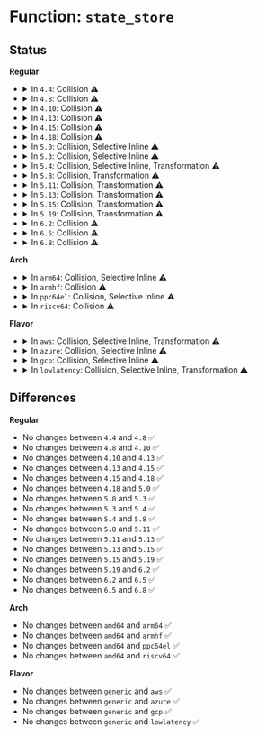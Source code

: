 # Function: <code>state_store</code>

## Status
<b>Regular</b>
<ul>
<li>
<details>
<summary>In <code>4.4</code>: Collision ⚠️</summary>

```c
ssize_t state_store(struct kobject *kobj, struct kobj_attribute *attr, const char *buf, size_t n);
```

**Collision:** Static-Static Collision

**Inline:** No

**Transformation:** False

**Instances:**

```
In kernel/power/main.c (ffffffff810cd4d0)
Location: kernel/power/main.c:354
Inline: False
```
```
In drivers/md/md.c (ffffffff816996f0)
Location: drivers/md/md.c:2572
Inline: False
```
```
In drivers/extcon/extcon.c (ffffffff816eeb80)
Location: drivers/extcon/extcon.c:190
Inline: False
```
```
In net/rfkill/core.c (ffffffff81811c20)
Location: net/rfkill/core.c:707
Inline: False
```
**Symbols:**

```
ffffffff810cd4d0-ffffffff810cd5a8: state_store (STB_LOCAL)
ffffffff816996f0-ffffffff81699ae8: state_store (STB_LOCAL)
ffffffff816eeb80-ffffffff816eec09: state_store (STB_LOCAL)
ffffffff81811c20-ffffffff81811cd3: state_store (STB_LOCAL)
```
</details>
</li>
<li>
<details>
<summary>In <code>4.8</code>: Collision ⚠️</summary>

```c
ssize_t state_store(struct kobject *kobj, struct kobj_attribute *attr, const char *buf, size_t n);
```

**Collision:** Static-Static Collision

**Inline:** No

**Transformation:** False

**Instances:**

```
In kernel/power/main.c (ffffffff810d1f70)
Location: kernel/power/main.c:355
Inline: False
```
```
In drivers/md/md.c (ffffffff816fa570)
Location: drivers/md/md.c:2576
Inline: False
```
```
In drivers/extcon/extcon.c (ffffffff81753c80)
Location: drivers/extcon/extcon.c:178
Inline: False
```
```
In net/rfkill/core.c (ffffffff81884c70)
Location: net/rfkill/core.c:703
Inline: False
```
**Symbols:**

```
ffffffff810d1f70-ffffffff810d2048: state_store (STB_LOCAL)
ffffffff816fa570-ffffffff816fa99b: state_store (STB_LOCAL)
ffffffff81753c80-ffffffff81753d09: state_store (STB_LOCAL)
ffffffff81884c70-ffffffff81884d23: state_store (STB_LOCAL)
```
</details>
</li>
<li>
<details>
<summary>In <code>4.10</code>: Collision ⚠️</summary>

```c
ssize_t state_store(struct kobject *kobj, struct kobj_attribute *attr, const char *buf, size_t n);
```

**Collision:** Static-Static Collision

**Inline:** No

**Transformation:** False

**Instances:**

```
In kernel/power/main.c (ffffffff810d8b10)
Location: kernel/power/main.c:427
Inline: False
```
```
In drivers/md/md.c (ffffffff8172be10)
Location: drivers/md/md.c:2604
Inline: False
```
```
In net/rfkill/core.c (ffffffff818b94e0)
Location: net/rfkill/core.c:703
Inline: False
```
**Symbols:**

```
ffffffff810d8b10-ffffffff810d8bf7: state_store (STB_LOCAL)
ffffffff8172be10-ffffffff8172c323: state_store (STB_LOCAL)
ffffffff818b94e0-ffffffff818b9593: state_store (STB_LOCAL)
```
</details>
</li>
<li>
<details>
<summary>In <code>4.13</code>: Collision ⚠️</summary>

```c
ssize_t state_store(struct kobject *kobj, struct kobj_attribute *attr, const char *buf, size_t n);
```

**Collision:** Static-Static Collision

**Inline:** No

**Transformation:** False

**Instances:**

```
In kernel/power/main.c (ffffffff810d7b10)
Location: kernel/power/main.c:427
Inline: False
```
```
In drivers/md/md.c (ffffffff81744620)
Location: drivers/md/md.c:2666
Inline: False
```
```
In net/rfkill/core.c (ffffffff818dfc90)
Location: net/rfkill/core.c:761
Inline: False
```
**Symbols:**

```
ffffffff810d7b10-ffffffff810d7bf1: state_store (STB_LOCAL)
ffffffff81744620-ffffffff81744c22: state_store (STB_LOCAL)
ffffffff818dfc90-ffffffff818dfd43: state_store (STB_LOCAL)
```
</details>
</li>
<li>
<details>
<summary>In <code>4.15</code>: Collision ⚠️</summary>

```c
ssize_t state_store(struct kobject *kobj, struct kobj_attribute *attr, const char *buf, size_t n);
```

**Collision:** Static-Static Collision

**Inline:** No

**Transformation:** False

**Instances:**

```
In kernel/power/main.c (ffffffff810dfb60)
Location: kernel/power/main.c:482
Inline: False
```
```
In drivers/md/md.c (ffffffff817b67d0)
Location: drivers/md/md.c:2721
Inline: False
```
```
In net/rfkill/core.c (ffffffff819659a0)
Location: net/rfkill/core.c:761
Inline: False
```
**Symbols:**

```
ffffffff810dfb60-ffffffff810dfc41: state_store (STB_LOCAL)
ffffffff817b67d0-ffffffff817b6de3: state_store (STB_LOCAL)
ffffffff819659a0-ffffffff81965a53: state_store (STB_LOCAL)
```
</details>
</li>
<li>
<details>
<summary>In <code>4.18</code>: Collision ⚠️</summary>

```c
ssize_t state_store(struct kobject *kobj, struct kobj_attribute *attr, const char *buf, size_t n);
```

**Collision:** Static-Static Collision

**Inline:** No

**Transformation:** False

**Instances:**

```
In kernel/power/main.c (ffffffff810e8200)
Location: kernel/power/main.c:512
Inline: False
```
```
In drivers/md/md.c (ffffffff817fc1f0)
Location: drivers/md/md.c:2736
Inline: False
```
```
In net/rfkill/core.c (ffffffff819bf220)
Location: net/rfkill/core.c:775
Inline: False
```
**Symbols:**

```
ffffffff810e8200-ffffffff810e82e2: state_store (STB_LOCAL)
ffffffff817fc1f0-ffffffff817fc817: state_store (STB_LOCAL)
ffffffff819bf220-ffffffff819bf2d6: state_store (STB_LOCAL)
```
</details>
</li>
<li>
<details>
<summary>In <code>5.0</code>: Collision, Selective Inline ⚠️</summary>

```c
ssize_t state_store(struct kobject *kobj, struct kobj_attribute *attr, const char *buf, size_t n);
```

**Collision:** Static-Static Collision

**Inline:** Selective

**Transformation:** False

**Instances:**

```
In kernel/power/main.c (ffffffff810f3810)
Location: kernel/power/main.c:501
Inline: False
```
```
In drivers/base/memory.c (ffffffff816bdb10)
Location: drivers/base/memory.c:318
Inline: True
```
```
In drivers/md/md.c (ffffffff818282e0)
Location: drivers/md/md.c:2727
Inline: False
```
```
In net/rfkill/core.c (ffffffff819f67e0)
Location: net/rfkill/core.c:777
Inline: False
```
**Symbols:**

```
ffffffff810f3810-ffffffff810f38f2: state_store (STB_LOCAL)
ffffffff816bdb10-ffffffff816bdbe1: state_store (STB_LOCAL)
ffffffff818282e0-ffffffff8182890a: state_store (STB_LOCAL)
ffffffff819f67e0-ffffffff819f6896: state_store (STB_LOCAL)
```
</details>
</li>
<li>
<details>
<summary>In <code>5.3</code>: Collision, Selective Inline ⚠️</summary>

```c
ssize_t state_store(struct kobject *kobj, struct kobj_attribute *attr, const char *buf, size_t n);
```

**Collision:** Static-Static Collision

**Inline:** Selective

**Transformation:** False

**Instances:**

```
In kernel/power/main.c (ffffffff810fbcc0)
Location: kernel/power/main.c:513
Inline: False
```
```
In drivers/base/memory.c (ffffffff816f8a20)
Location: drivers/base/memory.c:330
Inline: True
```
```
In drivers/md/md.c (ffffffff8186a790)
Location: drivers/md/md.c:2790
Inline: False
```
```
In net/rfkill/core.c (ffffffff81a65770)
Location: net/rfkill/core.c:765
Inline: False
```
**Symbols:**

```
ffffffff810fbcc0-ffffffff810fbda0: state_store (STB_LOCAL)
ffffffff816f8a20-ffffffff816f8af6: state_store (STB_LOCAL)
ffffffff8186a790-ffffffff8186ada0: state_store (STB_LOCAL)
ffffffff81a65770-ffffffff81a65825: state_store (STB_LOCAL)
```
</details>
</li>
<li>
<details>
<summary>In <code>5.4</code>: Collision, Selective Inline, Transformation ⚠️</summary>

```c
ssize_t state_store(struct kobject *kobj, struct kobj_attribute *attr, const char *buf, size_t n);
```

**Collision:** Static-Static Collision

**Inline:** Selective

**Transformation:** True

**Instances:**

```
In kernel/power/main.c (ffffffff81108130)
Location: kernel/power/main.c:599
Inline: False
```
```
In drivers/base/memory.c (ffffffff8171ce90)
Location: drivers/base/memory.c:299
Inline: True
```
```
In drivers/md/md.c (ffffffff8189c530)
Location: drivers/md/md.c:2844
Inline: False
```
```
In drivers/remoteproc/remoteproc_sysfs.c (0)
Location: drivers/remoteproc/remoteproc_sysfs.c:89
Inline: False
```
```
In net/rfkill/core.c (ffffffff81a9c2d0)
Location: net/rfkill/core.c:765
Inline: False
```
**Symbols:**

```
ffffffff81108130-ffffffff81108210: state_store (STB_LOCAL)
ffffffff8171ce90-ffffffff8171cf66: state_store (STB_LOCAL)
ffffffff8189c530-ffffffff8189cb40: state_store (STB_LOCAL)
ffffffff818f6a10-ffffffff818f6aab: state_store (STB_LOCAL)
ffffffff818f6b5a-ffffffff818f6b95: state_store.cold (STB_LOCAL)
ffffffff81a9c2d0-ffffffff81a9c385: state_store (STB_LOCAL)
```
</details>
</li>
<li>
<details>
<summary>In <code>5.8</code>: Collision, Transformation ⚠️</summary>

```c
ssize_t state_store(struct kobject *kobj, struct kobj_attribute *attr, const char *buf, size_t n);
```

**Collision:** Static-Static Collision

**Inline:** No

**Transformation:** True

**Instances:**

```
In kernel/power/main.c (ffffffff81112cb0)
Location: kernel/power/main.c:638
Inline: False
```
```
In drivers/base/memory.c (ffffffff817d8ef0)
Location: drivers/base/memory.c:254
Inline: False
```
```
In drivers/md/md.c (ffffffff8196c6e0)
Location: drivers/md/md.c:2970
Inline: False
```
```
In drivers/remoteproc/remoteproc_sysfs.c (0)
Location: drivers/remoteproc/remoteproc_sysfs.c:90
Inline: False
```
```
In net/rfkill/core.c (ffffffff81b98530)
Location: net/rfkill/core.c:765
Inline: False
```
**Symbols:**

```
ffffffff81112cb0-ffffffff81112d01: state_store (STB_LOCAL)
ffffffff817d8ef0-ffffffff817d8fa3: state_store (STB_LOCAL)
ffffffff8196c6e0-ffffffff8196cdde: state_store (STB_LOCAL)
ffffffff819ccb40-ffffffff819ccbdb: state_store (STB_LOCAL)
ffffffff819ccc8a-ffffffff819cccc5: state_store.cold (STB_LOCAL)
ffffffff81b98530-ffffffff81b985e5: state_store (STB_LOCAL)
```
</details>
</li>
<li>
<details>
<summary>In <code>5.11</code>: Collision, Transformation ⚠️</summary>

```c
ssize_t state_store(struct kobject *kobj, struct kobj_attribute *attr, const char *buf, size_t n);
```

**Collision:** Static-Static Collision

**Inline:** No

**Transformation:** True

**Instances:**

```
In kernel/power/main.c (ffffffff8110fd80)
Location: kernel/power/main.c:638
Inline: False
```
```
In drivers/base/memory.c (ffffffff817eda10)
Location: drivers/base/memory.c:253
Inline: False
```
```
In drivers/md/md.c (ffffffff81973560)
Location: drivers/md/md.c:2991
Inline: False
```
```
In drivers/remoteproc/remoteproc_sysfs.c (0)
Location: drivers/remoteproc/remoteproc_sysfs.c:191
Inline: False
```
```
In net/rfkill/core.c (ffffffff81ba8250)
Location: net/rfkill/core.c:787
Inline: False
```
**Symbols:**

```
ffffffff8110fd80-ffffffff8110fdd1: state_store (STB_LOCAL)
ffffffff817eda10-ffffffff817edac3: state_store (STB_LOCAL)
ffffffff81973560-ffffffff81973c5e: state_store (STB_LOCAL)
ffffffff819cc420-ffffffff819cc4bb: state_store (STB_LOCAL)
ffffffff81c2edd5-ffffffff81c2ee10: state_store.cold (STB_LOCAL)
ffffffff81ba8250-ffffffff81ba8308: state_store (STB_LOCAL)
```
</details>
</li>
<li>
<details>
<summary>In <code>5.13</code>: Collision, Transformation ⚠️</summary>

```c
ssize_t state_store(struct kobject *kobj, struct kobj_attribute *attr, const char *buf, size_t n);
```

**Collision:** Static-Static Collision

**Inline:** No

**Transformation:** True

**Instances:**

```
In kernel/power/main.c (ffffffff81110740)
Location: kernel/power/main.c:638
Inline: False
```
```
In drivers/base/memory.c (ffffffff817d2350)
Location: drivers/base/memory.c:319
Inline: False
```
```
In drivers/md/md.c (ffffffff81957650)
Location: drivers/md/md.c:2955
Inline: False
```
```
In drivers/remoteproc/remoteproc_sysfs.c (0)
Location: drivers/remoteproc/remoteproc_sysfs.c:189
Inline: False
```
```
In net/rfkill/core.c (ffffffff81b973e0)
Location: net/rfkill/core.c:788
Inline: False
```
**Symbols:**

```
ffffffff81110740-ffffffff8111081c: state_store (STB_LOCAL)
ffffffff817d2350-ffffffff817d2403: state_store (STB_LOCAL)
ffffffff81957650-ffffffff81957c88: state_store (STB_LOCAL)
ffffffff819b1510-ffffffff819b15fc: state_store (STB_LOCAL)
ffffffff81c210ab-ffffffff81c210e3: state_store.cold (STB_LOCAL)
ffffffff81b973e0-ffffffff81b97498: state_store (STB_LOCAL)
```
</details>
</li>
<li>
<details>
<summary>In <code>5.15</code>: Collision, Transformation ⚠️</summary>

```c
ssize_t state_store(struct kobject *kobj, struct kobj_attribute *attr, const char *buf, size_t n);
```

**Collision:** Static-Static Collision

**Inline:** No

**Transformation:** True

**Instances:**

```
In kernel/power/main.c (ffffffff81130130)
Location: kernel/power/main.c:641
Inline: False
```
```
In drivers/base/memory.c (ffffffff8185d490)
Location: drivers/base/memory.c:326
Inline: False
```
```
In drivers/md/md.c (ffffffff819fcd70)
Location: drivers/md/md.c:2965
Inline: False
```
```
In drivers/remoteproc/remoteproc_sysfs.c (0)
Location: drivers/remoteproc/remoteproc_sysfs.c:189
Inline: False
```
```
In net/rfkill/core.c (ffffffff81c63690)
Location: net/rfkill/core.c:788
Inline: False
```
**Symbols:**

```
ffffffff81130130-ffffffff8113020c: state_store (STB_LOCAL)
ffffffff8185d490-ffffffff8185d55d: state_store (STB_LOCAL)
ffffffff819fcd70-ffffffff819fd3a4: state_store (STB_LOCAL)
ffffffff81a5fc10-ffffffff81a5fcfc: state_store (STB_LOCAL)
ffffffff81d32a86-ffffffff81d32abe: state_store.cold (STB_LOCAL)
ffffffff81c63690-ffffffff81c63748: state_store (STB_LOCAL)
```
</details>
</li>
<li>
<details>
<summary>In <code>5.19</code>: Collision, Transformation ⚠️</summary>

```c
ssize_t state_store(struct kobject *kobj, struct kobj_attribute *attr, const char *buf, size_t n);
```

**Collision:** Static-Static Collision

**Inline:** No

**Transformation:** True

**Instances:**

```
In kernel/power/main.c (ffffffff81151920)
Location: kernel/power/main.c:615
Inline: False
```
```
In drivers/base/memory.c (ffffffff819a47d0)
Location: drivers/base/memory.c:331
Inline: False
```
```
In drivers/md/md.c (ffffffff81b64500)
Location: drivers/md/md.c:2955
Inline: False
```
```
In drivers/remoteproc/remoteproc_sysfs.c (0)
Location: drivers/remoteproc/remoteproc_sysfs.c:189
Inline: False
```
```
In net/rfkill/core.c (ffffffff81e06080)
Location: net/rfkill/core.c:788
Inline: False
```
**Symbols:**

```
ffffffff81151920-ffffffff811519f5: state_store (STB_LOCAL)
ffffffff819a47d0-ffffffff819a48a7: state_store (STB_LOCAL)
ffffffff81b64500-ffffffff81b64ab8: state_store (STB_LOCAL)
ffffffff81bcffc0-ffffffff81bd007b: state_store (STB_LOCAL)
ffffffff81efef4e-ffffffff81efef86: state_store.cold (STB_LOCAL)
ffffffff81e06080-ffffffff81e0614c: state_store (STB_LOCAL)
```
</details>
</li>
<li>
<details>
<summary>In <code>6.2</code>: Collision ⚠️</summary>

```c
ssize_t state_store(struct kobject *kobj, struct kobj_attribute *attr, const char *buf, size_t n);
```

**Collision:** Static-Static Collision

**Inline:** No

**Transformation:** False

**Instances:**

```
In kernel/power/main.c (ffffffff81180690)
Location: kernel/power/main.c:619
Inline: False
```
```
In drivers/base/memory.c (ffffffff81b16840)
Location: drivers/base/memory.c:343
Inline: False
```
```
In drivers/md/md.c (ffffffff81cff510)
Location: drivers/md/md.c:2913
Inline: False
```
```
In drivers/remoteproc/remoteproc_sysfs.c (ffffffff81d7b180)
Location: drivers/remoteproc/remoteproc_sysfs.c:189
Inline: False
```
```
In net/rfkill/core.c (ffffffff81fdb370)
Location: net/rfkill/core.c:788
Inline: False
```
**Symbols:**

```
ffffffff81180690-ffffffff811806ec: state_store (STB_LOCAL)
ffffffff81b16840-ffffffff81b16917: state_store (STB_LOCAL)
ffffffff81cff510-ffffffff81cffaa3: state_store (STB_LOCAL)
ffffffff81d7b180-ffffffff81d7b26d: state_store (STB_LOCAL)
ffffffff81fdb370-ffffffff81fdb43c: state_store (STB_LOCAL)
```
</details>
</li>
<li>
<details>
<summary>In <code>6.5</code>: Collision ⚠️</summary>

```c
ssize_t state_store(struct kobject *kobj, struct kobj_attribute *attr, const char *buf, size_t n);
```

**Collision:** Static-Static Collision

**Inline:** No

**Transformation:** False

**Instances:**

```
In kernel/power/main.c (ffffffff81191460)
Location: kernel/power/main.c:687
Inline: False
```
```
In drivers/base/memory.c (ffffffff81b655b0)
Location: drivers/base/memory.c:338
Inline: False
```
```
In drivers/md/md.c (ffffffff81d64590)
Location: drivers/md/md.c:2887
Inline: False
```
```
In drivers/remoteproc/remoteproc_sysfs.c (ffffffff81de9340)
Location: drivers/remoteproc/remoteproc_sysfs.c:189
Inline: False
```
```
In net/rfkill/core.c (ffffffff82057050)
Location: net/rfkill/core.c:788
Inline: False
```
**Symbols:**

```
ffffffff81191460-ffffffff811914bc: state_store (STB_LOCAL)
ffffffff81b655b0-ffffffff81b65687: state_store (STB_LOCAL)
ffffffff81d64590-ffffffff81d64b23: state_store (STB_LOCAL)
ffffffff81de9340-ffffffff81de942d: state_store (STB_LOCAL)
ffffffff82057050-ffffffff8205711c: state_store (STB_LOCAL)
```
</details>
</li>
<li>
<details>
<summary>In <code>6.8</code>: Collision ⚠️</summary>

```c
ssize_t state_store(struct kobject *kobj, struct kobj_attribute *attr, const char *buf, size_t n);
```

**Collision:** Static-Static Collision

**Inline:** No

**Transformation:** False

**Instances:**

```
In kernel/power/main.c (ffffffff8119fe20)
Location: kernel/power/main.c:671
Inline: False
```
```
In drivers/base/memory.c (ffffffff81bb9430)
Location: drivers/base/memory.c:378
Inline: False
```
```
In drivers/md/md.c (ffffffff81e1b330)
Location: drivers/md/md.c:3009
Inline: False
```
```
In drivers/remoteproc/remoteproc_sysfs.c (ffffffff81e9f580)
Location: drivers/remoteproc/remoteproc_sysfs.c:189
Inline: False
```
```
In net/rfkill/core.c (ffffffff82129910)
Location: net/rfkill/core.c:809
Inline: False
```
**Symbols:**

```
ffffffff8119fe20-ffffffff8119fe7c: state_store (STB_LOCAL)
ffffffff81bb9430-ffffffff81bb9507: state_store (STB_LOCAL)
ffffffff81e1b330-ffffffff81e1b8bf: state_store (STB_LOCAL)
ffffffff81e9f580-ffffffff81e9f66d: state_store (STB_LOCAL)
ffffffff82129910-ffffffff821299eb: state_store (STB_LOCAL)
```
</details>
</li>
</ul>
<b>Arch</b>
<ul>
<li>
<details>
<summary>In <code>arm64</code>: Collision, Selective Inline ⚠️</summary>

```c
ssize_t state_store(struct kobject *kobj, struct kobj_attribute *attr, const char *buf, size_t n);
```

**Collision:** Static-Static Collision

**Inline:** Selective

**Transformation:** False

**Instances:**

```
In kernel/power/main.c (ffff80001016f3d8)
Location: kernel/power/main.c:599
Inline: False
```
```
In drivers/base/memory.c (ffff8000109109d0)
Location: drivers/base/memory.c:299
Inline: True
```
```
In drivers/md/md.c (ffff800010af0dd0)
Location: drivers/md/md.c:2844
Inline: False
```
```
In drivers/remoteproc/remoteproc_sysfs.c (ffff800010b82bd8)
Location: drivers/remoteproc/remoteproc_sysfs.c:89
Inline: False
```
```
In net/rfkill/core.c (ffff800010d6ccd8)
Location: net/rfkill/core.c:765
Inline: False
```
**Symbols:**

```
ffff80001016f3d8-ffff80001016f4e4: state_store (STB_LOCAL)
ffff8000109109d0-ffff800010910ad4: state_store (STB_LOCAL)
ffff800010af0dd0-ffff800010af13dc: state_store (STB_LOCAL)
ffff800010b82bd8-ffff800010b82cc4: state_store (STB_LOCAL)
ffff800010d6ccd8-ffff800010d6cda8: state_store (STB_LOCAL)
```
</details>
</li>
<li>
<details>
<summary>In <code>armhf</code>: Collision ⚠️</summary>

```c
ssize_t state_store(struct kobject *kobj, struct kobj_attribute *attr, const char *buf, size_t n);
```

**Collision:** Static-Static Collision

**Inline:** No

**Transformation:** False

**Instances:**

```
In kernel/power/main.c (c03b9f24)
Location: kernel/power/main.c:599
Inline: False
```
```
In drivers/md/md.c (c0bd21c4)
Location: drivers/md/md.c:2844
Inline: False
```
```
In drivers/remoteproc/remoteproc_sysfs.c (c0c65f58)
Location: drivers/remoteproc/remoteproc_sysfs.c:89
Inline: False
```
```
In net/rfkill/core.c (c0e6a6b4)
Location: net/rfkill/core.c:765
Inline: False
```
**Symbols:**

```
c03b9f24-c03ba000: state_store (STB_LOCAL)
c0bd21c4-c0bd2868: state_store (STB_LOCAL)
c0c65f58-c0c66030: state_store (STB_LOCAL)
c0e6a6b4-c0e6a784: state_store (STB_LOCAL)
```
</details>
</li>
<li>
<details>
<summary>In <code>ppc64el</code>: Collision, Selective Inline ⚠️</summary>

```c
ssize_t state_store(struct kobject *kobj, struct kobj_attribute *attr, const char *buf, size_t n);
```

**Collision:** Static-Static Collision

**Inline:** Selective

**Transformation:** False

**Instances:**

```
In kernel/power/main.c (c0000000001c7190)
Location: kernel/power/main.c:599
Inline: False
```
```
In drivers/base/memory.c (c0000000009b1bc0)
Location: drivers/base/memory.c:299
Inline: True
```
```
In drivers/md/md.c (c000000000bdcf90)
Location: drivers/md/md.c:2844
Inline: False
```
```
In drivers/remoteproc/remoteproc_sysfs.c (c000000000c5fd10)
Location: drivers/remoteproc/remoteproc_sysfs.c:89
Inline: False
```
```
In net/rfkill/core.c (c000000000eaa8c0)
Location: net/rfkill/core.c:765
Inline: False
```
**Symbols:**

```
c0000000001c7190-c0000000001c7398: state_store (STB_LOCAL)
c0000000009b1bc0-c0000000009b1d34: state_store (STB_LOCAL)
c000000000bdcf90-c000000000bdd7f8: state_store (STB_LOCAL)
c000000000c5fd10-c000000000c5fe44: state_store (STB_LOCAL)
c000000000eaa8c0-c000000000eaa9e0: state_store (STB_LOCAL)
```
</details>
</li>
<li>
<details>
<summary>In <code>riscv64</code>: Collision ⚠️</summary>

```c
ssize_t state_store(struct kobject *kobj, struct kobj_attribute *attr, const char *buf, size_t n);
```

**Collision:** Static-Static Collision

**Inline:** No

**Transformation:** False

**Instances:**

```
In kernel/power/main.c (ffffffe00010d798)
Location: kernel/power/main.c:599
Inline: False
```
```
In drivers/md/md.c (ffffffe0006e4d68)
Location: drivers/md/md.c:2844
Inline: False
```
```
In net/rfkill/core.c (ffffffe00089eac0)
Location: net/rfkill/core.c:765
Inline: False
```
**Symbols:**

```
ffffffe00010d798-ffffffe00010d7b6: state_store (STB_LOCAL)
ffffffe0006e4d68-ffffffe0006e5290: state_store (STB_LOCAL)
ffffffe00089eac0-ffffffe00089eb52: state_store (STB_LOCAL)
```
</details>
</li>
</ul>
<b>Flavor</b>
<ul>
<li>
<details>
<summary>In <code>aws</code>: Collision, Selective Inline, Transformation ⚠️</summary>

```c
ssize_t state_store(struct kobject *kobj, struct kobj_attribute *attr, const char *buf, size_t n);
```

**Collision:** Static-Static Collision

**Inline:** Selective

**Transformation:** True

**Instances:**

```
In kernel/power/main.c (ffffffff81101320)
Location: kernel/power/main.c:599
Inline: False
```
```
In drivers/base/memory.c (ffffffff816e31c0)
Location: drivers/base/memory.c:299
Inline: True
```
```
In drivers/md/md.c (ffffffff818423b0)
Location: drivers/md/md.c:2844
Inline: False
```
```
In drivers/remoteproc/remoteproc_sysfs.c (0)
Location: drivers/remoteproc/remoteproc_sysfs.c:89
Inline: False
```
```
In net/rfkill/core.c (ffffffff81a3b660)
Location: net/rfkill/core.c:765
Inline: False
```
**Symbols:**

```
ffffffff81101320-ffffffff81101394: state_store (STB_LOCAL)
ffffffff816e31c0-ffffffff816e3296: state_store (STB_LOCAL)
ffffffff818423b0-ffffffff818429c0: state_store (STB_LOCAL)
ffffffff81897d40-ffffffff81897ddb: state_store (STB_LOCAL)
ffffffff81897e8a-ffffffff81897ec5: state_store.cold (STB_LOCAL)
ffffffff81a3b660-ffffffff81a3b715: state_store (STB_LOCAL)
```
</details>
</li>
<li>
<details>
<summary>In <code>azure</code>: Collision, Selective Inline ⚠️</summary>

```c
ssize_t state_store(struct kobject *kobj, struct kobj_attribute *attr, const char *buf, size_t n);
```

**Collision:** Static-Static Collision

**Inline:** Selective

**Transformation:** False

**Instances:**

```
In kernel/power/main.c (ffffffff810f1630)
Location: kernel/power/main.c:599
Inline: False
```
```
In drivers/base/memory.c (ffffffff816bd800)
Location: drivers/base/memory.c:299
Inline: True
```
```
In drivers/md/md.c (ffffffff81809a10)
Location: drivers/md/md.c:2844
Inline: False
```
```
In net/rfkill/core.c (ffffffff819f8280)
Location: net/rfkill/core.c:765
Inline: False
```
**Symbols:**

```
ffffffff810f1630-ffffffff810f1710: state_store (STB_LOCAL)
ffffffff816bd800-ffffffff816bd8d6: state_store (STB_LOCAL)
ffffffff81809a10-ffffffff8180a020: state_store (STB_LOCAL)
ffffffff819f8280-ffffffff819f8335: state_store (STB_LOCAL)
```
</details>
</li>
<li>
<details>
<summary>In <code>gcp</code>: Collision, Selective Inline ⚠️</summary>

```c
ssize_t state_store(struct kobject *kobj, struct kobj_attribute *attr, const char *buf, size_t n);
```

**Collision:** Static-Static Collision

**Inline:** Selective

**Transformation:** False

**Instances:**

```
In kernel/power/main.c (ffffffff810fe600)
Location: kernel/power/main.c:599
Inline: False
```
```
In drivers/base/memory.c (ffffffff81710350)
Location: drivers/base/memory.c:299
Inline: True
```
```
In drivers/md/md.c (ffffffff818919e0)
Location: drivers/md/md.c:2844
Inline: False
```
```
In net/rfkill/core.c (ffffffff81aa7510)
Location: net/rfkill/core.c:765
Inline: False
```
**Symbols:**

```
ffffffff810fe600-ffffffff810fe6e0: state_store (STB_LOCAL)
ffffffff81710350-ffffffff81710426: state_store (STB_LOCAL)
ffffffff818919e0-ffffffff81891ff0: state_store (STB_LOCAL)
ffffffff81aa7510-ffffffff81aa75c5: state_store (STB_LOCAL)
```
</details>
</li>
<li>
<details>
<summary>In <code>lowlatency</code>: Collision, Selective Inline, Transformation ⚠️</summary>

```c
ssize_t state_store(struct kobject *kobj, struct kobj_attribute *attr, const char *buf, size_t n);
```

**Collision:** Static-Static Collision

**Inline:** Selective

**Transformation:** True

**Instances:**

```
In kernel/power/main.c (ffffffff811098c0)
Location: kernel/power/main.c:599
Inline: False
```
```
In drivers/base/memory.c (ffffffff8172b4b0)
Location: drivers/base/memory.c:299
Inline: True
```
```
In drivers/md/md.c (ffffffff818ad5c0)
Location: drivers/md/md.c:2844
Inline: False
```
```
In drivers/remoteproc/remoteproc_sysfs.c (0)
Location: drivers/remoteproc/remoteproc_sysfs.c:89
Inline: False
```
```
In net/rfkill/core.c (ffffffff81ab38b0)
Location: net/rfkill/core.c:765
Inline: False
```
**Symbols:**

```
ffffffff811098c0-ffffffff811099a0: state_store (STB_LOCAL)
ffffffff8172b4b0-ffffffff8172b586: state_store (STB_LOCAL)
ffffffff818ad5c0-ffffffff818adbd0: state_store (STB_LOCAL)
ffffffff819084a0-ffffffff8190853b: state_store (STB_LOCAL)
ffffffff819085ea-ffffffff81908625: state_store.cold (STB_LOCAL)
ffffffff81ab38b0-ffffffff81ab3965: state_store (STB_LOCAL)
```
</details>
</li>
</ul>

## Differences
<b>Regular</b>
<ul>
<li>
No changes between <code>4.4</code> and <code>4.8</code> ✅
</li>
<li>
No changes between <code>4.8</code> and <code>4.10</code> ✅
</li>
<li>
No changes between <code>4.10</code> and <code>4.13</code> ✅
</li>
<li>
No changes between <code>4.13</code> and <code>4.15</code> ✅
</li>
<li>
No changes between <code>4.15</code> and <code>4.18</code> ✅
</li>
<li>
No changes between <code>4.18</code> and <code>5.0</code> ✅
</li>
<li>
No changes between <code>5.0</code> and <code>5.3</code> ✅
</li>
<li>
No changes between <code>5.3</code> and <code>5.4</code> ✅
</li>
<li>
No changes between <code>5.4</code> and <code>5.8</code> ✅
</li>
<li>
No changes between <code>5.8</code> and <code>5.11</code> ✅
</li>
<li>
No changes between <code>5.11</code> and <code>5.13</code> ✅
</li>
<li>
No changes between <code>5.13</code> and <code>5.15</code> ✅
</li>
<li>
No changes between <code>5.15</code> and <code>5.19</code> ✅
</li>
<li>
No changes between <code>5.19</code> and <code>6.2</code> ✅
</li>
<li>
No changes between <code>6.2</code> and <code>6.5</code> ✅
</li>
<li>
No changes between <code>6.5</code> and <code>6.8</code> ✅
</li>
</ul>
<b>Arch</b>
<ul>
<li>
No changes between <code>amd64</code> and <code>arm64</code> ✅
</li>
<li>
No changes between <code>amd64</code> and <code>armhf</code> ✅
</li>
<li>
No changes between <code>amd64</code> and <code>ppc64el</code> ✅
</li>
<li>
No changes between <code>amd64</code> and <code>riscv64</code> ✅
</li>
</ul>
<b>Flavor</b>
<ul>
<li>
No changes between <code>generic</code> and <code>aws</code> ✅
</li>
<li>
No changes between <code>generic</code> and <code>azure</code> ✅
</li>
<li>
No changes between <code>generic</code> and <code>gcp</code> ✅
</li>
<li>
No changes between <code>generic</code> and <code>lowlatency</code> ✅
</li>
</ul>
